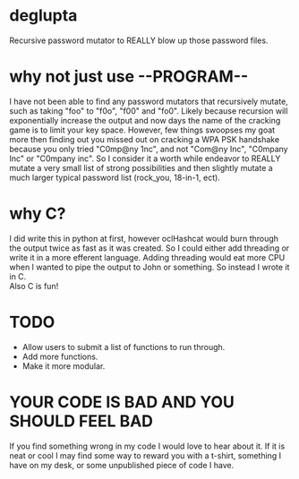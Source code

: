 # deglupta
Recursive password mutator to REALLY blow up those password files.
# why not just use --PROGRAM--
I have not been able to find any password mutators that recursively mutate, such
as taking "foo" to "f0o", "f00" and "fo0".  Likely because recursion will 
exponentially increase the output and now days the name of the cracking game is 
to limit your key space.  However, few things swoopses my goat more then finding 
out you missed out on cracking a WPA PSK handshake because you only tried 
"C0mp@ny 1nc", and not "Com@ny Inc", "C0mpany Inc" or "C0mpany inc".  So I 
consider it a worth while endeavor to REALLY mutate a very small list of strong 
possibilities and then slightly mutate a much larger typical password list 
(rock_you, 18-in-1, ect).
# why C?
I did write this in python at first, however oclHashcat would burn through the 
output twice as fast as it was created.  So I could either add threading or 
write it in a more efferent language.  Adding threading would eat more CPU when 
I wanted to pipe the output to John or something.  So instead I wrote it in C.  
Also C is fun!
# TODO
* Allow users to submit a list of functions to run through.
* Add more functions.
* Make it more modular.
# YOUR CODE IS BAD AND YOU SHOULD FEEL BAD
If you find something wrong in my code I would love to hear about it.  If it
is neat or cool I may find some way to reward you with a t-shirt, something
I have on my desk, or some unpublished piece of code I have.
